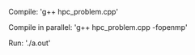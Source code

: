 Compile:
'g++ hpc_problem.cpp'

Compile in parallel:
'g++ hpc_problem.cpp -fopenmp'

Run:
'./a.out'
